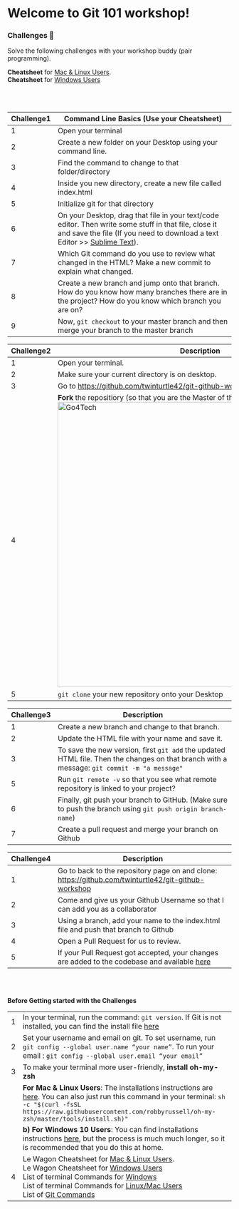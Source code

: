 # Welcome to Git 101 workshop!

### Challenges 💪
Solve the following challenges with your workshop buddy (pair programming).

**Cheatsheet** for [Mac & Linux Users](http://bit.ly/gitgithubmac).<br/> **Cheatsheet** for [Windows Users](http://bit.ly/gitgithubwindows)

<br/>
<br/>

| Challenge1| Command Line Basics (Use your Cheatsheet)|
| ------ | ------ |
| 1 | Open your terminal 
| 2 | Create a new folder on your Desktop using your command line.
| 3 | Find the command to change to that folder/directory
| 4 | Inside you new directory, create a new file called index.html
| 5 | Initialize git for that directory
| 6 | On your Desktop, drag that file in your text/code editor. Then write some stuff in that file, close it and save the file (If you need to download a text Editor >> [Sublime Text](https://www.sublimetext.com/)).
| 7 | Which Git command do you use to review what changed in the HTML? Make a new commit to explain what changed. 
| 8 | Create a new branch and jump onto that branch. How do you know how many branches there are in the project? How do you know which branch you are on?
| 9 | Now, `git checkout` to your master branch and then merge your branch to the master branch

| Challenge2| Description |
| ------ | ------ |
| 1 | Open your terminal.
| 2 | Make sure your current directory is on desktop.
| 3 | Go to https://github.com/twinturtle42/git-github-workshop
| 4 | **Fork** the repositiory (so that you are the Master of that repository)  >> <img width="640" alt="Go4Tech" src="https://upload.wikimedia.org/wikipedia/commons/3/38/GitHub_Fork_Button.png" width="250">
| 5 | `git clone` your new repository onto your Desktop

| Challenge3| Description |
| ------ | ------ |
| 1 | Create a new branch and change to that branch. 
| 2 | Update the HTML file with your name and save it.
| 3 | To save the new version, first `git add` the updated HTML file. Then the changes on that branch with a message: `git commit -m "a message"` 
| 5 | Run `git remote -v` so that you see what remote repository is linked to your project?
| 6 | Finally, git push your branch to GitHub. (Make sure to push the branch using `git push origin branch-name`) 
| 7 | Create a pull request and merge your branch on Github

| Challenge4| Description |
| ------ | ------ |
| 1 | Go to back to the repository page on and clone: https://github.com/twinturtle42/git-github-workshop
| 2 | Come and give us your Github Username so that I can add you as a collaborator
| 3 | Using a branch, add your name to the index.html file and push that branch to Github
| 4 | Open a Pull Request for us to review.
| 5 | If your Pull Request got accepted, your changes are added to the codebase and available [here](https://allthatjoy.github.io/git-101-women-who-code/)

<br/>
<br/>

**Before Getting started with the Challenges**

|  |  |
| ------ | ------ |
| 1 | In your terminal, run the command: `git version`. If Git is not installed, you can find the install file [here](https://git-scm.com/downloads)
| 2 | Set your username and email on git. To set username, run `git config --global user.name “your name”`. To run your email : `git config --global user.email “your email”`
| 3 | To make your terminal more user-friendly, **install oh-my-zsh**
|   | **For Mac & Linux Users**: The installations instructions are [here](https://github.com/robbyrussell/oh-my-zsh). You can also just run this command in your terminal: `sh -c "$(curl -fsSL https://raw.githubusercontent.com/robbyrussell/oh-my-zsh/master/tools/install.sh)"`
|   |**b) For Windows 10 Users**: You can find installations instructions [here](https://www.maketecheasier.com/install-zsh-and-oh-my-zsh-windows10/), but the process is much much longer, so it is recommended that you do this at home. 
| 4 | Le Wagon Cheatsheet for [Mac & Linux Users](http://bit.ly/gitgithubmac).<br/> Le Wagon Cheatsheet for [Windows Users](http://bit.ly/gitgithubwindows)<br/>List of terminal Commands for [Windows](https://www.thomas-krenn.com/en/wiki/Cmd_commands_under_Windows)<br/>List of terminal Commands for [Linux/Mac Users](https://fossbytes.com/a-z-list-linux-command-line-reference/)<br/>List of [Git Commands](https://github.com/joshnh/Git-Commands)
